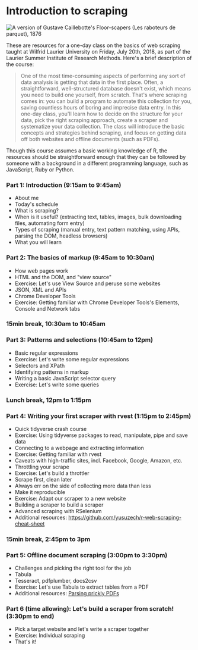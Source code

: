# Introduction to scraping

![A version of Gustave Caillebotte's Floor-scapers (Les raboteurs de parquet), 1876](https://upload.wikimedia.org/wikipedia/commons/5/5a/Gustave_Caillebotte-Floor-scrapers_%281876%29.jpg)

These are resources for a one-day class on the basics of web scraping taught at Wilfrid Laurier University on Friday, July 20th, 2018, as part of the Laurier Summer Institute of Research Methods. Here's a brief description of the course:

> One of the most time-consuming aspects of performing any sort of data analysis is getting that data in the first place. Often, a straightforward, well-structured database doesn't exist, which means you need to build one yourself, from scratch. That's where scraping comes in: you can build a program to automate this collection for you, saving countless hours of boring and imprecise data entry. In this one-day class, you'll learn how to decide on the structure for your data, pick the right scraping approach, create a scraper and systematize your data collection. The class will introduce the basic concepts and strategies behind scraping, and focus on getting data off both websites and offline documents (such as PDFs).

Though this course assumes a basic working knowledge of R, the resources should be straightforward enough that they can be followed by someone with a background in a different programming language, such as JavaScript, Ruby or Python.

### Part 1: Introduction (9:15am to 9:45am)
  - About me
  - Today's schedule
  - What is scraping?
  - When is it useful? (extracting text, tables, images, bulk downloading files, automating form entry)
  - Types of scraping (manual entry, text pattern matching, using APIs, parsing the DOM, headless browsers)
  - What you will learn

### Part 2: The basics of markup (9:45am to 10:30am)
  - How web pages work
  - HTML and the DOM, and "view source"
  - Exercise: Let's use View Source and peruse some websites
  - JSON, XML and APIs
  - Chrome Developer Tools
  - Exercise: Getting familiar with Chrome Developer Tools's Elements, Console and Network tabs

### 15min break, 10:30am to 10:45am

### Part 3: Patterns and selections (10:45am to 12pm)
  - Basic regular expressions
  - Exercise: Let's write some regular expressions
  - Selectors and XPath
  - Identifying patterns in markup
  - Writing a basic JavaScript selector query
  - Exercise: Let's write some queries

### Lunch break, 12pm to 1:15pm

### Part 4: Writing your first scraper with rvest (1:15pm to 2:45pm)
  - Quick tidyverse crash course
  - Exercise: Using tidyverse packages to read, manipulate, pipe and save data
  - Connecting to a webpage and extracting information
  - Exercise: Getting familiar with rvest
  - Caveats with high-traffic sites, incl. Facebook, Google, Amazon, etc.
  - Throttling your scrape
  - Exercise: Let's build a throttler
  - Scrape first, clean later
  - Always err on the side of collecting more data than less
  - Make it reproducible
  - Exercise: Adapt our scraper to a new website
  - Building a scraper to build a scraper
  - Advanced scraping with RSelenium
  - Additional resources: https://github.com/yusuzech/r-web-scraping-cheat-sheet

### 15min break, 2:45pm to 3pm

### Part 5: Offline document scraping (3:00pm to 3:30pm)
  - Challenges and picking the right tool for the job
  - Tabula
  - Tesseract, pdfplumber, docs2csv
  - Exercise: Let's use Tabula to extract tables from a PDF
  - Additional resources: [Parsing prickly PDFs](https://github.com/jsfenfen/parsing-prickly-pdfs)

### Part 6 (time allowing): Let's build a scraper from scratch! (3:30pm to end)
  - Pick a target website and let's write a scraper together
  - Exercise: Individual scraping
  - That's it!
